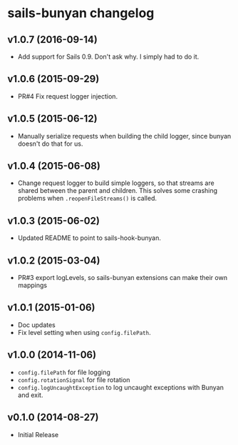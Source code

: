 # sails-bunyan changelog

## v1.0.7 (2016-09-14)

 * Add support for Sails 0.9. Don't ask why. I simply had to do it.

## v1.0.6 (2015-09-29)

 * PR#4 Fix request logger injection.

## v1.0.5 (2015-06-12)

 * Manually serialize requests when building the child logger, since bunyan
   doesn't do that for us.

## v1.0.4 (2015-06-08)

 * Change request logger to build simple loggers, so that streams are shared
   between the parent and children. This solves some crashing problems when
   `.reopenFileStreams()` is called.

## v1.0.3 (2015-06-02)

 * Updated README to point to sails-hook-bunyan.

## v1.0.2 (2015-03-04)

 * PR#3 export logLevels, so sails-bunyan extensions can make their
   own mappings

## v1.0.1 (2015-01-06)

 * Doc updates
 * Fix level setting when using `config.filePath`.

## v1.0.0 (2014-11-06)

 * `config.filePath` for file logging
 * `config.rotationSignal` for file rotation
 * `config.logUncaughtException` to log uncaught exceptions with Bunyan
   and exit.

## v0.1.0 (2014-08-27)

 * Initial Release
